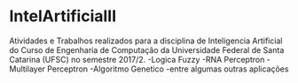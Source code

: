 # IntelArtificialII
Atividades e Trabalhos realizados para a disciplina de Inteligencia Artificial do Curso de Engenharia de Computação da Universidade Federal de Santa Catarina (UFSC) no semestre 2017/2.
-Logica Fuzzy
-RNA Perceptron
-Multilayer Perceptron
-Algoritmo Genetico
-entre algumas outras aplicações

